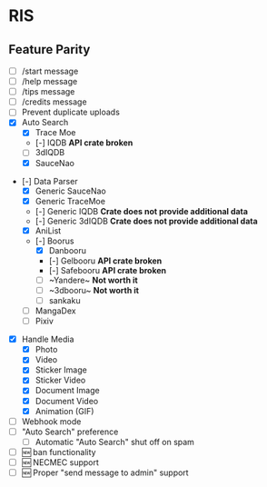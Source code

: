 # RIS

## Feature Parity

- [ ] /start message
- [ ] /help message
- [ ] /tips message
- [ ] /credits message
- [ ] Prevent duplicate uploads
- [x] Auto Search
  - [x] Trace Moe
  - [-] IQDB **API crate broken**
  - [ ] 3dIQDB
  - [x] SauceNao
- [-] Data Parser
  - [x] Generic SauceNao
  - [x] Generic TraceMoe
  - [-] Generic IQDB **Crate does not provide additional data**
  - [-] Generic 3dIQDB **Crate does not provide additional data**
  - [x] AniList
  - [-] Boorus
    - [x] Danbooru
    - [-] Gelbooru **API crate broken**
    - [-] Safebooru **API crate broken**
    - [ ] ~Yandere~ **Not worth it**
    - [ ] ~3dbooru~ **Not worth it**
    - [ ] sankaku
  - [ ] MangaDex
  - [ ] Pixiv
- [x] Handle Media
  - [x] Photo
  - [x] Video
  - [x] Sticker Image
  - [x] Sticker Video
  - [x] Document Image
  - [x] Document Video
  - [x] Animation (GIF)
- [ ] Webhook mode
- [ ] "Auto Search" preference
  - [ ] Automatic "Auto Search" shut off on spam
- [ ] 🆕 ban functionality
- [ ] 🆕 NECMEC support
- [ ] 🆕 Proper "send message to admin" support
